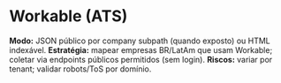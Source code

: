# Workable (ATS)
**Modo:** JSON público por company subpath (quando exposto) ou HTML indexável.
**Estratégia:** mapear empresas BR/LatAm que usam Workable; coletar via endpoints públicos permitidos (sem login).
**Riscos:** variar por tenant; validar robots/ToS por domínio.
